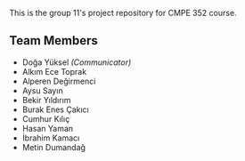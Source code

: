 This is the group 11's project repository for CMPE 352 course.
## Team Members
* Doğa Yüksel *(Communicator)*
* Alkım Ece Toprak 
* Alperen Değirmenci
* Aysu Sayın
* Bekir Yıldırım
* Burak Enes Çakıcı
* Cumhur Kılıç
* Hasan Yaman
* İbrahim Kamacı
* Metin Dumandağ
